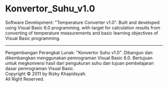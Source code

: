 # Konvertor_Suhu_v1.0
Software Development: "Temperature Converter v1.0". Built and developed using Visual Basic 6.0 programming, with target for calculation results from converting of temperature measurements and basic learning objectives of Visual Basic programming.
<br>
____________________________________________________________________________________________________________________________
Pengembangan Perangkat Lunak: "Konvertor Suhu v1.0". Dibangun dan dikembangkan menggunakan pemrograman Visual Basic 6.0. Bertujuan untuk megkonversi hasil dari pengukuran suhu dan tujuan pembelajaran dasar pemrograman Visual Basic.
<br>
Copyright © 2011 by Rizky Khapidsyah. <br>
All Right Reserved.
